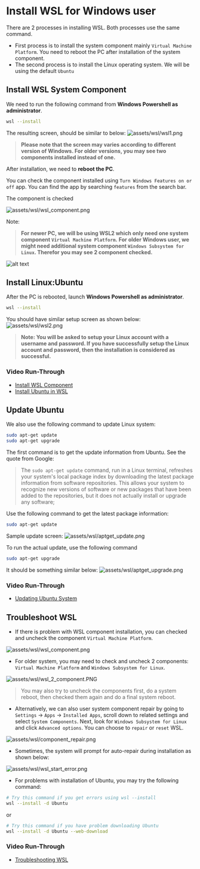 # Install WSL for Windows user

There are 2 processes in installing WSL. Both processes use the same command.
- First process is to install the system component mainly `Virtual Machine Platform`. You need to reboot the PC after installation of the system component.
- The second process is to install the Linux operating system. We will be using the default `Ubuntu`



## Install WSL System Component
We need to run the following command from **Windows Powershell as administrator**. 

```bash
wsl --install
```

The resulting screen, should be similar to below:
![assets/wsl/wsl1.png](../assets/wsl/wsl1.png)

> **Please note that the screen may varies according to different version of Windows. For older versions, you may see two components installed instead of one.**

After installation, we need to **reboot the PC**.

You can check the component installed using `Turn Windows Features on or off` app. You can find the app by searching `features` from the search bar.

The component is checked

![assets/wsl/wsl_component.png](../assets/wsl/wsl_component.png)

Note:
> **For newer PC, we will be using WSL2 which only need one system component `Virtual Machine Platform`.**
>**For older Windows user, we might need additional system component `Windows Subsystem for Linux`. Therefor you may see 2 component checked.** 

![alt text](../assets/wsl/wsl_2_component.PNG)

## Install Linux:Ubuntu
After the PC is rebooted, launch **Windows Powershell as administrator**. 

```bash
wsl --install
```

You should have similar setup screen as shown below:
![assets/wsl/wsl2.png](../assets/wsl/wsl2.png)

> **Note: You will be asked to setup your Linux account with a username and password. If you have successfully setup the Linux account and password, then the installation is considered as successful.**

### Video Run-Through
- [Install WSL Component](https://drive.google.com/file/d/14isUKTqfVummt2pK7h1LCro6zAN0kmIR/view?usp=drive_link)
- [Install Ubuntu in WSL](https://drive.google.com/file/d/1o6zJweg-J3WE-XBX6RNqrc_DXxqqweHs/view?usp=drive_link)


## Update Ubuntu

We also use the following command to update Linux system:
```bash
sudo apt-get update
sudo apt-get upgrade
```
The first command is to get the update information from Ubuntu. See the quote from Google:

> The `sudo apt-get update` command, run in a Linux terminal, refreshes your system's local package index by downloading the latest package information from software repositories. This allows your system to recognize new versions of software or new packages that have been added to the repositories, but it does not actually install or upgrade any software;

Use the following command to get the latest package information:
```bash
sudo apt-get update
```

Sample update screen:
![assets/wsl/aptget_update.png](../assets/wsl/aptget_update.png)


To run the actual update, use the following command

```bash
sudo apt-get upgrade
```

It should be something similar below:
![assets/wsl/aptget_upgrade.png](../assets/wsl/aptget_upgrade.png)

### Video Run-Through
- [Updating Ubuntu System](https://drive.google.com/file/d/13R_7UgjlW0WU1w82mELTo7cBGMgJqHOM/view?usp=drive_link)

## Troubleshoot WSL 

- If there is problem with WSL component installation, you can checked and uncheck the component `Virtual Machine Platform`. 

![assets/wsl/wsl_component.png](../assets/wsl/wsl_component.png)

- For older system, you may need to check and uncheck 2 components: `Virtual Machine Platform` and `Windows Subsystem for Linux`.

![assets/wsl/wsl_2_component.PNG](../assets/wsl/wsl_2_component.PNG)

>You may also try to uncheck the components first, do a system reboot, then checked them again and do a final system reboot.

- Alternatively, we can also user system component repair by going to `Settings` -> `Apps` -> `Installed Apps`, scroll down to related settings and select  `System Components`. Next, look for `Windows Subsystem for Linux` and click `Advanced options`. You can choose to `repair` or `reset` WSL.

![assets/wsl/component_repair.png](../assets/wsl/component_repair.png)

- Sometimes, the system will prompt for auto-repair during installation as shown below:

![assets/wsl/wsl_start_error.png](../assets/wsl/wsl_start_error.png)

- For problems with installation of Ubuntu, you may try the following command:
```bash
# Try this command if you get errors using wsl --install
wsl --install -d Ubuntu
```

or

```bash
# Try this command if you have problem downloading Ubuntu
wsl --install -d Ubuntu --web-download
```

### Video Run-Through
- [Troubleshooting WSL](https://drive.google.com/file/d/1TtA_LWObjLV63qWKY86qSlfs-KfVgSZZ/view?usp=drive_link)





